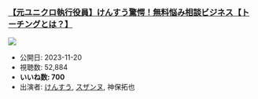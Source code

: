 ### [【元ユニクロ執行役員】けんすう驚愕！無料悩み相談ビジネス【トーチングとは？】](https://www.youtube.com/watch?v=eP_PrxokPI4)
[![](https://img.youtube.com/vi/eP_PrxokPI4/sddefault.jpg)](https://www.youtube.com/watch?v=eP_PrxokPI4)
-   公開日: 2023-11-20
-   視聴数: 52,884
-   **いいね数: 700**
-   出演者: [けんすう](/rehacq_fan/people/けんすう "wikilink"), [スザンヌ](/rehacq_fan/people/スザンヌ "wikilink"), 神保拓也
